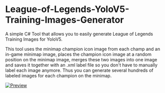 # League-of-Legends-YoloV5-Training-Images-Generator

A simple C# Tool that allows you to easily generate League of Legends Training Images for YoloV5.

This tool uses the minimap champion icon image from each champ and an in-game minimap image, places the champion icon image at a random position on the minimap image, merges these two images into one image and saves it together with an .xml label file so you don't have to manually label each image anymore. 
Thus you can generate several hundreds of labeled images for each champion on the minimap.

[![Preview](https://yt-embed.herokuapp.com/embed?v=pZTx1-Tszug)](https://www.youtube.com/watch?v=pZTx1-Tszug "Preview")
